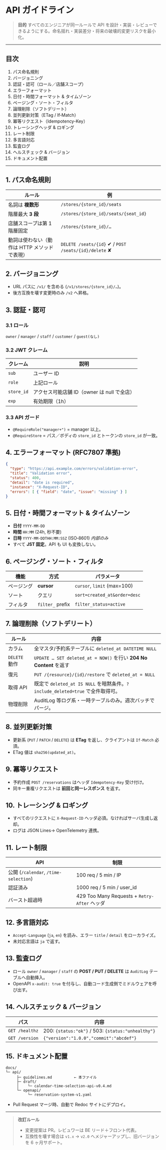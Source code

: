# API ガイドライン

> **目的**
> すべてのエンジニアが同一ルールで API を設計・実装・レビューできるようにする。命名揺れ・実装差分・将来の破壊的変更リスクを最小化。

---

## 目次

1. パス命名規則
2. バージョニング
3. 認証・認可（ロール／店舗スコープ）
4. エラーフォーマット
5. 日付・時間フォーマット & タイムゾーン
6. ページング・ソート・フィルタ
7. 論理削除（ソフトデリート）
8. 並列更新対策（ETag / If‑Match）
9. 冪等リクエスト（Idempotency-Key）
10. トレーシングヘッダ & ロギング
11. レート制限
12. 多言語対応
13. 監査ログ
14. ヘルスチェック & バージョン
15. ドキュメント配置

---

## 1. パス命名規則

| ルール                       | 例                                                     |
| ------------------------- | ----------------------------------------------------- |
| 名詞は **複数形**               | `/stores/{store_id}/seats`                            |
| 階層最大 **3 段**              | `/stores/{store_id}/seats/{seat_id}`                  |
| 店舗スコープは第 1 階層固定           | `/stores/{store_id}/…`                                |
| 動詞は使わない（動作は HTTP メソッドで表現） | `DELETE /seats/{id}` ✔︎ / `POST /seats/{id}/delete` ✘ |

## 2. バージョニング

* URL パスに `/v1/` を含める (`/v1/stores/{store_id}/…`)。
* 後方互換を壊す変更時のみ `/v2` へ昇格。

## 3. 認証・認可

### 3.1 ロール

`owner` / `manager` / `staff` / `customer` / `guest(なし)`

### 3.2 JWT クレーム

| クレーム       | 説明                            |
| ---------- | ----------------------------- |
| `sub`      | ユーザー ID                       |
| `role`     | 上記ロール                         |
| `store_id` | アクセス可能店舗 ID（owner は null で全店） |
| `exp`      | 有効期限（1h）                      |

### 3.3 API ガード

* `@RequireRole("manager+")` = manager 以上。
* `@RequireStore` = パス／ボディの `store_id` とトークンの `store_id` が一致。

## 4. エラーフォーマット (RFC7807 準拠)

```json
{
  "type": "https://api.example.com/errors/validation-error",
  "title": "Validation error",
  "status": 400,
  "detail": "date is required",
  "instance": "X-Request-ID",
  "errors": [ { "field": "date", "issue": "missing" } ]
}
```

## 5. 日付・時間フォーマット & タイムゾーン

* **日付** `YYYY-MM-DD`
* **時間** `HH:MM` (24h, 秒不要)
* **日時** `YYYY-MM-DDTHH:MM:SSZ` (ISO‑8601) *内部のみ*
* すべて **JST 固定**。API も UI も変換しない。

## 6. ページング・ソート・フィルタ

| 機能    | 方式               | パラメータ                        |
| ----- | ---------------- | ---------------------------- |
| ページング | **cursor**       | `cursor`, `limit` (max=100)  |
| ソート   | クエリ              | `sort=created_at&order=desc` |
| フィルタ  | `filter_` prefix | `filter_status=active`       |

## 7. 論理削除（ソフトデリート）

| ルール         | 内容                                                             |
| ----------- | -------------------------------------------------------------- |
| カラム         | 全マスタ/予約系テーブルに `deleted_at DATETIME NULL`                       |
| `DELETE` 動作 | `UPDATE … SET deleted_at = NOW()` を行い **204 No Content** を返す   |
| 復元          | `PUT /{resource}/{id}/restore` で `deleted_at = NULL`           |
| 取得 API      | 既定で `deleted_at IS NULL` を暗黙条件。`?include_deleted=true` で全件取得可。 |
| 物理削除        | AuditLog 等ログ系・一時テーブルのみ。週次バッチでパージ。                              |

## 8. 並列更新対策

* 更新系 (`PUT` / `PATCH` / `DELETE`) は **ETag** を返し、クライアントは `If-Match` 必須。
* ETag 値は `sha256(updated_at)`。

## 9. 冪等リクエスト

* 予約作成 `POST /reservations` はヘッダ `Idempotency-Key` 受け付け。
* 同キー重複リクエストは **前回と同一レスポンス** を返す。

## 10. トレーシング & ロギング

* すべてのリクエストに `X-Request-ID` ヘッダ必須。なければサーバ生成し返却。
* ログは JSON Lines→ OpenTelemetry 連携。

## 11. レート制限

| API                                 | 制限                                        |
| ----------------------------------- | ----------------------------------------- |
| 公開 (`/calendar`, `/time-selection`) | 100 req / 5 min / IP                      |
| 認証済み                                | 1000 req / 5 min / user\_id               |
| バースト超過時                             | 429 Too Many Requests + `Retry-After` ヘッダ |

## 12. 多言語対応

* `Accept-Language` (`ja`, `en`) を読み、エラー `title` / `detail` をローカライズ。
* 未対応言語は `ja` で返す。

## 13. 監査ログ

* ロール `owner` / `manager` / `staff` の **POST / PUT / DELETE** は `AuditLog` テーブルへ自動挿入。
* OpenAPI `x-audit: true` を付与し、自動コード生成側でミドルウェアを呼び出す。

## 14. ヘルスチェック & バージョン

| パス             | 内容                                                 |
| -------------- | -------------------------------------------------- |
| `GET /healthz` | 200: `{status:"ok"}` / 503: `{status:"unhealthy"}` |
| `GET /version` | `{"version":"1.0.0","commit":"abcdef"}`            |

## 15. ドキュメント配置

```
docs/
└─ api/
     ├─ guidelines.md          ← 本ファイル
     ├─ draft/
     │    └─ calendar-time-selection-api-v0.4.md
     └─ openapi/
          └─ reservation-system-v1.yaml
```

* Pull Request マージ時、自動で Redoc サイトにデプロイ。

---

> **改訂ルール**
>
> * 変更提案は PR。レビュワーは BE リード＋フロント代表。
> * 互換性を壊す場合は `v1.x` → `v2.0` へメジャーアップし、旧バージョンを 6 ヶ月サポート。
